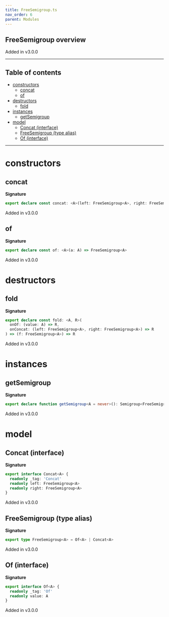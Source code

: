 ```yaml
---
title: FreeSemigroup.ts
nav_order: 6
parent: Modules
---
```


## FreeSemigroup overview

Added in v3.0.0

---

<h2 class="text-delta">Table of contents</h2>

- [constructors](#constructors)
  - [concat](#concat)
  - [of](#of)
- [destructors](#destructors)
  - [fold](#fold)
- [instances](#instances)
  - [getSemigroup](#getsemigroup)
- [model](#model)
  - [Concat (interface)](#concat-interface)
  - [FreeSemigroup (type alias)](#freesemigroup-type-alias)
  - [Of (interface)](#of-interface)

---

# constructors

## concat

**Signature**

```ts
export declare const concat: <A>(left: FreeSemigroup<A>, right: FreeSemigroup<A>) => FreeSemigroup<A>
```

Added in v3.0.0

## of

**Signature**

```ts
export declare const of: <A>(a: A) => FreeSemigroup<A>
```

Added in v3.0.0

# destructors

## fold

**Signature**

```ts
export declare const fold: <A, R>(
  onOf: (value: A) => R,
  onConcat: (left: FreeSemigroup<A>, right: FreeSemigroup<A>) => R
) => (f: FreeSemigroup<A>) => R
```

Added in v3.0.0

# instances

## getSemigroup

**Signature**

```ts
export declare function getSemigroup<A = never>(): Semigroup<FreeSemigroup<A>>
```

Added in v3.0.0

# model

## Concat (interface)

**Signature**

```ts
export interface Concat<A> {
  readonly _tag: 'Concat'
  readonly left: FreeSemigroup<A>
  readonly right: FreeSemigroup<A>
}
```

Added in v3.0.0

## FreeSemigroup (type alias)

**Signature**

```ts
export type FreeSemigroup<A> = Of<A> | Concat<A>
```

Added in v3.0.0

## Of (interface)

**Signature**

```ts
export interface Of<A> {
  readonly _tag: 'Of'
  readonly value: A
}
```

Added in v3.0.0
